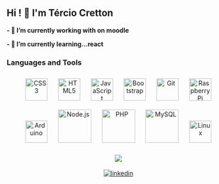 
## Hi ! 👋 I'm Tércio Cretton
**- 🔭 I’m currently working with on moodle**

**- 🌱 I’m currently learning...react**

### Languages and Tools  
<div align="center">  
  <img style="margin: 10px" src="https://profilinator.rishav.dev/skills-assets/css3-original-wordmark.svg" alt="CSS3" height="50" />  
  <img style="margin: 10px" src="https://profilinator.rishav.dev/skills-assets/html5-original-wordmark.svg" alt="HTML5" height="50" />  
  <img style="margin: 10px" src="https://profilinator.rishav.dev/skills-assets/javascript-original.svg" alt="JavaScript" height="50" />
  <img style="margin: 10px" src="https://profilinator.rishav.dev/skills-assets/bootstrap-plain.svg" alt="Bootstrap" height="50" />
  <img style="margin: 10px" src="https://profilinator.rishav.dev/skills-assets/git-scm-icon.svg" alt="Git" height="50" />
  <img style="margin: 10px" src="https://profilinator.rishav.dev/skills-assets/raspberrypi.png" alt="Raspberry Pi" height="50" /> 
  <img style="margin: 10px" src="https://profilinator.rishav.dev/skills-assets/arduino.png" alt="Arduino" height="50" /> 
  <img style="margin: 10px" src="https://profilinator.rishav.dev/skills-assets/nodejs-original-wordmark.svg" alt="Node.js" height="75" />
  <img style="margin: 10px" src="https://profilinator.rishav.dev/skills-assets/php-original.svg" alt="PHP" height="75" />  
  <img style="margin: 10px" src="https://profilinator.rishav.dev/skills-assets/mysql-original-wordmark.svg" alt="MySQL" height="75" />  
  <img style="margin: 10px" src="https://profilinator.rishav.dev/skills-assets/linux-original.svg" alt="Linux" height="50" /> 
</div>  
</br> 
<div align="center"><img src="https://github-readme-stats.vercel.app/api?username=tcretton&show_icons=true&count_private=true&hide_border=true" align="center" /></div>
</br>
<div align="center">
<a href="https://linkedin.com/in/tercio-cretton" target="_blank">
<img src=https://img.shields.io/badge/linkedin-%231E77B5.svg?&style=for-the-badge&logo=linkedin&logoColor=white alt=linkedin style="margin-bottom: 5px;" />
</a>  
</div>


<!--
**tcretton/tcretton** is a ✨ _special_ ✨ repository because its `README.md` (this file) appears on your GitHub profile.
Here are some ideas to get you started:

- 🔭 I’m currently working on ...
- 🌱 I’m currently learning ...
- 👯 I’m looking to collaborate on ...
- 🤔 I’m looking for help with ...
- 💬 Ask me about ...
- 📫 How to reach me: ...
- 😄 Pronouns: ...
- ⚡ Fun fact: ...
-->
